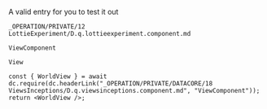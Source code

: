 



A valid entry for you to test it out

```FilePath
_OPERATION/PRIVATE/12 LottieExperiment/D.q.lottieexperiment.component.md
```

```Header
ViewComponent
```

```FunctionName
View
```


```datacorejsx
const { WorldView } = await dc.require(dc.headerLink("_OPERATION/PRIVATE/DATACORE/18 ViewsInceptions/D.q.viewsinceptions.component.md", "ViewComponent"));
return <WorldView />;

```

